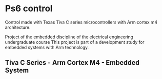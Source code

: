 # Ps6 control 

Control made with Texas Tiva C series microcontrollers with Arm cortex m4 architecture.

Project of the embedded discipline of the electrical engineering undergraduate course
This project is part of a development study for embedded systems with Arm technology.

## Tiva C Series - Arm Cortex M4 - Embedded System 
